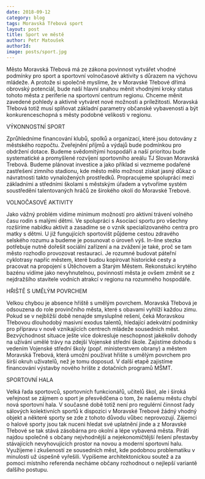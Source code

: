 ```yaml
---
date: 2018-09-12
category: blog
tags: Moravská Třebová sport
layout: post
title: Sport ve městě
author: Petr Matoušek
authorId: 
image: posts/sport.jpg
---
```

Město Moravská Třebová má ze zákona povinnost vytvářet vhodné podmínky pro sport a sportovní volnočasové aktivity s důrazem na výchovu mládeže. A protože si společně myslíme, že v Moravské Třebové dřímá obrovský potenciál, bude naší hlavní snahou měnit vhodnými kroky status tohoto města z periferie na sportovní centrum regionu. Chceme měnit zavedené pohledy a aktivně vytváret nové možnosti a príležitosti. Moravská Třebová totiž musí splňovat základní parametry občanské vybavenosti a být konkurenceschopná s městy podobné velikosti v regionu.

VÝKONNOSTNÍ SPORT

Zprůhledníme financování klubů,
spolků a organizací, které jsou dotovány
z městského rozpočtu. Zveřejnění
příjmů a výdajů bude podmínkou pro
obdržení dotace. Budeme svědomitými
hospodáři a naší prioritou bude
systematické a promyšlené rozvíjení
sportovního areálu TJ Slovan Moravská
Trebová. Budeme plánovat investice
a jako příklad si vezmeme podařené
zastřešení zimního stadionu, kde
město mělo možnost získat jasný důkaz
o návratnosti takto vynaložených
prostředků. Propracujeme spolupráci
mezi základními a středními školami s městským úřadem a vytvoříme
systém soustředění talentovaných
hráčů ze širokého okolí do Moravské
Trebové.

VOLNOČASOVÉ AKTIVITY

Jako vážný problém vidíme minimum
možností pro aktivní trávení
volného času rodin s malými dětmi.
Ve spolupráci s Asociací sportu pro
všechny rozšíríme nabídku aktivit
a zasadíme se o vznik specializovaného
centra pro matky s dětmi. U již
fungujících sportovišt půjdeme cestou
zdravého selského rozumu a budeme
je posunovat o úroveň výš. In-line
stezka potřebuje nutně dořešit sociální
zařízení a na zvážení je také, proč se
tam město rozhodlo provozovat restauraci.
Je rozumné budovat páteřní
cyklotrasy napříc městem, které budou
kopírovat historické cesty a pracovat
na propojení s Útěchovem a Starým
Městem. Rekonstukci krytého bazénu
vidíme jako nevyhnutelnou, povinností
města je ovšem změnit se z nejdražšího
stavitele vodních atrakcí v regionu
na rozumného hospodáře.

HŘIŠTĚ S UMĚLÝM POVRCHEM

Velkou chybou je absence hřiště
s umělým povrchem. Moravská Třebová
je odsouzena do role provinčního
města, které s obavami vyhlíží každou
zimu.
Pokud se v nejbližší době nenajde
smysluplné rešení, čeká Moravskou
Třebovou dlouhodobý masivní exodus
talentů, hledající adekvátní podmínky
pro přípravu v nově vznikajících centrech
mládeže sousedních měst.
Bezvýchodnost situace ješte více dokresluje
neschopnost jakékoliv dohody
na užívání umělé trávy na zdejší
Vojenské střední škole. Zajistíme
dohodu s vedením Vojenské střední
školy (popř. ministerstvem obrany)
a městem Moravská Trebová, která
umožní používat hřište s umělým
povrchem pro širší okruh uživatelů,
než je tomu doposud. V další etapě
zajistíme financování výstavby nového
hrište z dotačních programů MŠMT.

SPORTOVNÍ HALA

Velká řada sportovců, sportovních
funkcionářů, učitelů škol, ale i široká
veřejnost se zájmem o sport je přesvědčena
o tom, že našemu městu
chybí nová sportovní hala. V současné
době totiž není pro regulérní
činnost řady sálových kolektivních
sportů k dispozici v Moravské Trebové
žádný vhodný objekt a některé
sporty se zde z tohoto důvodu vůbec
neprovozují. Zájemci o halové sporty
jsou tak nuceni hledat své uplatnění
jinde a z Moravské Třebové se tak stává
zásobárna pro okolní a lépe vybavená
města. Piráti najdou společně s občany
nejvhodnější a nejekonomičtější řešení
přestavby stávajících nevyhovujících
prostor na novou a moderní sportovní
halu.
Využijeme i zkušeností ze sousedních
měst, kde podobnou problematiku
v minulosti už úspešně vyřešili.
Vypíšeme architektonickou soutež
a za pomoci místního referenda necháme
občany rozhodnout o nejlepší
variantě dalšího postupu.
